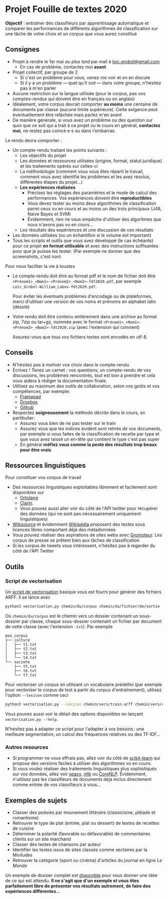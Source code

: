 Projet Fouille de textes 2020
==============================

**Objectif** : entraîner des classifieurs par apprentissage automatique et comparer les performances
de différents algorithmes de classification sur une tâche de votre choix et un corpus que vous aurez
constitué

## Consignes

- Projet à rendre le 1er mai *au plus tard* par mail à [loic.grobol@gmail.com](mailto:loic.grobol@gmail.com)
  - En cas de problème, contactez moi **avant**
- Projet collectif, par groupe de 2
  - Si c'est un problème pour vous, venez me voir et on en discute
  - Si il y a un problème — quel qu'il soit — dans votre groupe, n'hésitez pas à m'en parler
- Aucune restriction sur la langue utilisée (pour le corpus, pas vos comptes-rendus qui doivent être
  en français ou en anglais)
- Idéalement, votre corpus devrait comporter **au moins** une centaine de documents par classe
  (aucune limite supérieure). Cette exigence peut éventuellement être relâchée mais parlez m'en
  avant
- De manière générale, si vous avez un problème ou des question sur quoi que ce soit qui a trait à
  ce projet ou le cours en général, **contactez moi**, ne restez pas coincé⋅e⋅s ou dans l'embarras.


Le rendu devra comporter :

- Un compte-rendu traitant les points suivants :
  - Les objectifs du projet
  - Les données et ressources utilisées (origine, format, statut juridique) et les traitements
    opérés sur celles-ci
  - La méthodologie (comment vous vous êtes réparti le travail, comment vous avez identifié les
    problèmes et les avez résolus, différentes étapes du projet…)
  - **Les expériences réalisées**
    - Précisez les réglages des paramètres et le mode de calcul des performances. Vos expériences
      doivent être **reproductibles**
    - Vous devez tester au moins deux algorithmes de classification parmi ceux vu en cours et au
      moins un des trois principaux (J48, Naive Bayes et SVM)
    - Évidemment, rien ne vous empêche d'utiliser des algoritmes que nous n'avons pas vu en cours…
  - Les résultats des expériences et une discussion de ces résultats
- Les données utilisées (ou un échantillon si le volume est important)
- Tous les scripts et outils que vous avez développé (le cas échéants) pour ce projet **en format
  utilisable** et avec des instructions suffisantes pour que je puisse les tester. (Par exemple ne
  donner que des screenshots, c'est non)


Pour nous faciliter la vie à toustes

- Le compte-rendu doit être au format pdf et le nom de fichier doit être
  `<Prénom1>_<Nom1>-<Prénom2>_<Nom2>-fdt2020.pdf`, par exemple
  `Loïc_Grobol-William_Labov-fdt2020.pdf`.

  Pour éviter les éventuels problèmes d'encodage ou de plateformes, merci d'utiliser une version de vos noms et prénoms en alphabet latin (désolé)
- Votre rendu doit être contenu entièrement dans une archive au format zip, 7zip ou tar+gz, nommée
  avec le format `<Prénom1>_<Nom1>-<Prénom2>_<Nom2>-fdt2020.zip` (avec l'extension qui convient)

  Assurez-vous que tous vos fichiers textes sont encodés en utf-8.


## Conseils

- N'hésitez pas à motiver vos choix dans le compte-rendu
- Écrivez ! Tenez un carnet : vos questions, un compte-rendu de vos discussions, les problèmes
  rencontrés, tout est bon à prendre et cela vous aidera à rédiger la documentation finale.
- Utilisez au maximum des outils de collaboration, selon vos goûts et vos compétences, par exemple:
  - [Framapad](http://framapad.org/)
  - [Dropbox](https://www.dropbox.com)
  - [Github](http://github.com/)
- Respectez **soigneusement** la méthodo décrite dans le cours, en partibulier:
  - Assurez vous bien de ne pas tester sur le train
  - Assurez vous que les indices évident sont retirés de vos documents, par exemple si vous faites
    de la classification de recette par type et que vous avez laissé un en-tête qui contient le type
    c'est pas super
  - En général **méfiez vous comme la peste des résultats trop beaux pour être vrais**

## Ressources linguistiques

Pour constituer vos corpus de travail

- Des ressources linguistiques exploitables librement et facilement sont disponibles sur
  - [Ortolang](https://www.ortolang.fr/)
  - [Clarin](https://lindat.mff.cuni.cz/repository/xmlui/).
  - Vous pouvez aussi aller voir du côté de l'API twitter pour récupérer des données (qui ne sont
    pas nécessairement uniquement linguistiques)
- [Wikisource](https://fr.wikisource.org) et évidemment [Wikipédia](https://fr.wikisource.org)
  proposent des textes sous licences libres comportant déjà des métadonnées
- Vous pouvez réaliser des aspirations de sites webs avec [Gromoteur](http://gromoteur.ilpga.fr/).
  Les corpus de presse se prêtent bien aux tâches de classification
- Si les corpus de tweets vous intéressent, n'hésitez pas à regarder du côté de l'API Twitter

## Outils

### Script de vectorisation

Un [script de vectorisation](https://github.com/LoicGrobol/intro-fouille-textes/releases/download/stable/vectorisation.py) basique vous est fourni pour générer des fichiers ARFF.
Il se lance avec

```bash
python3 vectorisation.py chemin/du/corpus chemin/du/fichier/de/sortie
```

Où `chemin/du/corpus` est le chemin vers un dossier contenant un sous-dossier par classe, chaque
sous-dossier contenant un fichier par document de cette classe (avec l'extension `.txt`). Par
exemple

```text
mon_corpus
├── culture
│   ├── t1.txt
│   ├── t2.txt
│   ├── t3.txt
│   └── t4.txt
└── societe
    ├── t5.txt
    ├── t6.txt
    └── t7.txt
```

Pour vectoriser un corpus en utilisant un vocabulaire prédéfini (par exemple pour vectoriser le
corpus de test à partir du corpus d'entraînement), utilisez l'option `--lexicon` comme ceci

```bash
python3 vectorisation.py --lexicon chemin/vers/train.arff chemin/vers/corpus/test chemin/du/fichier/de/sortie
```

Vous pouvez aussi voir le détail des options disponibles en lançant `vectorisation.py --help`.

N'hésitez pas à adapter ce script pour l'adapter à vos besoins : une meilleure segmentation, un
calcul des fréquences relatives ou des TF⋅IDF…

### Autres resources

- Si programmer ne vous effraie pas, allez voir du côté de [scikit-learn](https://scikit-learn.org)
  qui propose des versions faciles à utiliser des algorithmes vu en cours.
- Si vous voulez réaliser des traitements linguistiques plus sophistiqués sur vos données, allez
  voir [spacy](https://spacy.io), [nltk](https://www.nltk.org) ou
  [CoreNLP](https://stanfordnlp.github.io/CoreNLP). Évidemment, n'utilisez pas les classifieurs de
  documents déjà inclus directement comme entrée de vos classifieurs à vous…

## Exemples de sujets

- Classer des poésies par mouvement littéraire (classicisme, pléiade et romantisme)
- Retrouver le type de plat (entrée, plat ou dessert) de textes de recettes de cuisine
- Déterminer la polarité (favorable ou défavorable) de commentaires clients sur un site marchand
- Classer des textes de chansons par auteur
- Identifier les textes issus de sites classés comme sectaires par la Miviludes
- Retrouver la catégorie (sport ou cinéma) d'articles du journal en ligne *Le Monde*

Un exemple de dossier complet est [disponible](assignment/example.pdf) pour vous donner une idée de
ce qui est attendu. **Il ne s'agit que d'un exemple et vous êtes parfaitement libre de présenter vos
résultats autrement, de faire des expériences différentes…**
